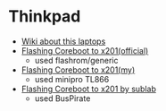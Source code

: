 
Thinkpad
========

* [Wiki about this laptops](http://www.thinkwiki.org/wiki/ThinkWiki)
* [Flashing Coreboot to x201(official)](http://www.coreboot.org/Board:lenovo/x201)
  * used flashrom/generic
* [Flashing Coreboot to x201(my)](https://github.com/mn3m0nic/ffts/tree/master/coreboot/thinkpad/x201)
  * used minipro TL866
* [Flashing Coreboot to x201 by sublab](https://www.sublab.org/wiki/coreboot-x201/)
  * used BusPirate
